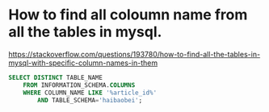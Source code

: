 # How to find all coloumn name from all the tables in mysql.

https://stackoverflow.com/questions/193780/how-to-find-all-the-tables-in-mysql-with-specific-column-names-in-them

```sql
SELECT DISTINCT TABLE_NAME 
    FROM INFORMATION_SCHEMA.COLUMNS
    WHERE COLUMN_NAME LIKE '%article_id%'
        AND TABLE_SCHEMA='haibaobei';
```
